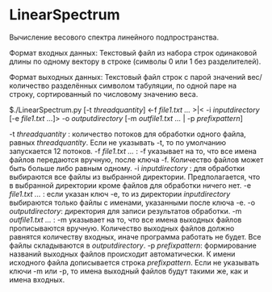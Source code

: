 # LinearSpectrum
Вычисление весового спектра линейного подпространства.


Формат входных данных:
Текстовый файл из набора строк одинаковой длины по одному вектору в строке (символы
0 или 1 без разделителей).

Формат выходных данных:
Текстовый файл строк с парой значений вес/количество разделённых символом
табуляции, по одной паре на строку, сортированный по числовому значению веса.

$./LinearSpectrum.py 	\[-t *threadquantity*]
					          	<-f *file1.txt ...* >|< -i *inputdirectory* \[-e *file1.txt* ...]>
				          		-o *outputdirectory*
			          			\[-m *outfile1.txt ...* | -p *prefixpattern*]

-t *threadquantity* : количество потоков для обработки одного файла, равных *threadquantity*. Если не указывать -t, то по умолчанию запускается 12 потоков.
-f *file1.txt ...* : -f указывает на то, что все имена файлов передаются вручную, после ключа -f. Количество файлов может быть больше либо равным одному.
-i *inputdirectory* : для обработки выбираются все файлы из выбранной директории. Предполагается, что в выбранной директории кроме файлов для обработки ничего нет.
-e *file1.txt ...* : если указан ключ -e, то из директории *inputdirectory* выбираются только файлы с именами, указанными после ключа -e.
-o *outputdirectory*: директория для записи результатов обработки.
-m *outfile1.txt ...* : -m указывает на то, что все имена выходных файлов прописываются вручную. Количество выходных файлов должно равнятся количеству входных, иначе программа работать не будет. Все файлы складываются в *outputdirectory*.
-p *prefixpattern*: формирование названий выходных файлов происходит автоматически. К имени исходного файла дописывается строка *prefixpattern*.
Если не указывать ключи -m или -p, то имена выходный файлов будут такими же, как и имена входных.

